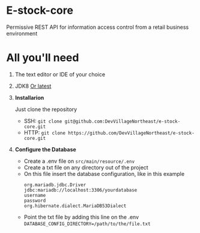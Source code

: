 # E-stock-core

Permissive REST API for information access control from a retail business environment

# All you'll need

1. The text editor or IDE of your choice
2. JDK8 [Or latest](https://www.oracle.com/technetwork/java/javase/downloads/index.html)
3. **Installarion**

   Just clone the repository
   * SSH:  `git clone git@github.com:DevVillageNortheast/e-stock-core.git`
   * HTTP: `git clone https://github.com/DevVillageNortheast/e-stock-core.git`

4. **Configure the Database**
   * Create a .env file on `src/main/resource/.env`
   * Create a txt file on any directory out of the project
   * On this file insert the database configuration, like in this example
        ```
        org.mariadb.jdbc.Driver
        jdbc:mariadb://localhost:3306/yourdatabase
        username
        password
        org.hibernate.dialect.MariaDB53Dialect
        ```
   * Point the txt file by adding this line on the .env `DATABASE_CONFIG_DIRECTORY=/path/to/the/file.txt`